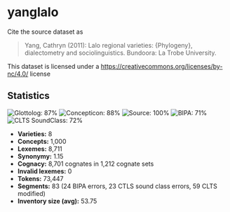 # yanglalo

Cite the source dataset as

> Yang, Cathryn (2011): Lalo regional varieties: {Phylogeny}, dialectometry and sociolinguistics. Bundoora: La Trobe University.

This dataset is licensed under a https://creativecommons.org/licenses/by-nc/4.0/ license

## Statistics



![Glottolog: 87%](https://img.shields.io/badge/Glottolog-87%25-yellowgreen.svg "Glottolog: 87%")
![Concepticon: 88%](https://img.shields.io/badge/Concepticon-88%25-yellowgreen.svg "Concepticon: 88%")
![Source: 100%](https://img.shields.io/badge/Source-100%25-brightgreen.svg "Source: 100%")
![BIPA: 71%](https://img.shields.io/badge/BIPA-71%25-yellow.svg "BIPA: 71%")
![CLTS SoundClass: 72%](https://img.shields.io/badge/CLTS%20SoundClass-72%25-yellow.svg "CLTS SoundClass: 72%")

- **Varieties:** 8
- **Concepts:** 1,000
- **Lexemes:** 8,711
- **Synonymy:** 1.15
- **Cognacy:** 8,701 cognates in 1,212 cognate sets
- **Invalid lexemes:** 0
- **Tokens:** 73,447
- **Segments:** 83 (24 BIPA errors, 23 CTLS sound class errors, 59 CLTS modified)
- **Inventory size (avg):** 53.75
